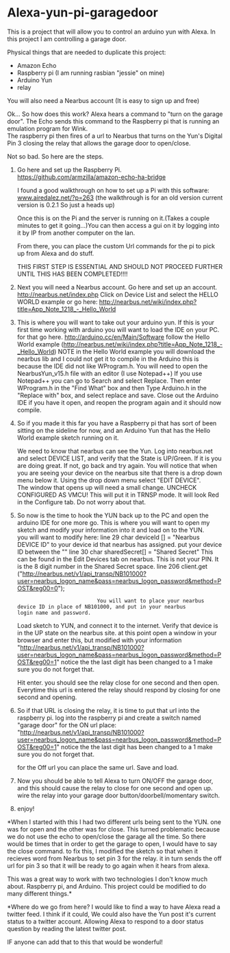 # Alexa-yun-pi-garagedoor
This is a project that will allow you to control an arduino yun with Alexa.  In this project I am controlling a garage door.


Physical things that are needed to duplicate this project:
* Amazon Echo
* Raspberry pi (I am running rasbian "jessie" on mine)
* Arduino Yun
* relay

You will also need a Nearbus account (It is easy to sign up and free)

Ok... So how does this work?
Alexa hears a command to "turn on the garage door".  The Echo sends this command to the Raspberry pi that is running an emulation program for Wink.  
The raspberry pi then fires of a url to Nearbus that turns on the Yun's Digital Pin 3 closing the relay that allows the garage door to open/close.

Not so bad.
So here are the steps.

1.  Go here and set up the Raspberry Pi. 
    https://github.com/armzilla/amazon-echo-ha-bridge 

    I found a good walkthrough on how to set up a Pi with this software:
    www.airedalez.net/?p=263
    (the walkthrough is for an old version current version is 0.2.1 So just a heads up)

    Once this is on the Pi and the server is running on it.(Takes a couple minutes to get it going…)You can then access a gui     on it by logging into it by IP from another computer on the lan.

    From there, you can place the custom Url commands for the pi to pick up from Alexa and do stuff.
    
    THIS FIRST STEP IS ESSENTIAL AND SHOULD NOT PROCEED FURTHER UNTIL THIS HAS BEEN COMPLETED!!!!

2.  Next you will need a Nearbus account.
    Go here and set up an account.
    http://nearbus.net/index.php
    Click on Device List and select the HELLO WORLD example or go here:
    http://nearbus.net/wiki/index.php?title=App_Note_1218_-_Hello_World

3.  This is where you will want to take out your arduino yun.
    If this is your first time working with arduino you will want to load the IDE on your PC.
    for that go here. 
    http://arduino.cc/en/Main/Software
    follow the Hello World example (http://nearbus.net/wiki/index.php?title=App_Note_1218_-_Hello_World)
    NOTE in the Hello World example you will download the nearbus lib and I could not get it to compile in the Arduino
    this is because the IDE did not like WProgram.h.  You will need to open the NearbusYun_v15.h file with an editor
    (I use Notepad++)  If you use Notepad++ you can go to Search and select Replace.  Then enter WProgram.h in the "Find         What" box and then Type Arduino.h in the "Replace with" box, and select replace and save.  Close out the Arduino IDE if      you have it open, and reopen the program again and it should now compile.

4.  So if you made it this far you have a Raspberry pi that has sort of been sitting on the sideline for now, and an Arduino     Yun that has the Hello World example sketch running on it.
    
    We need to know that nearbus can see the Yun.  Log into nearbus.net and select DEVICE LIST, and verify that the State is     UP/Green.  If it is you are doing great.  If not, go back and try again.
    You will notice that when you are seeing your device on the nearbus site that there is a drop down menu below it.  Using     the drop down menu select "EDIT DEVICE".  
    The window that opens up will need a small change.  UNCHECK CONFIGURED AS VMCU!  This will put it in TRNSP mode.  It will     look Red in the Configure tab.  Do not worry about that.

5.  So now is the time to hook the YUN back up to the PC and open the arduino IDE for one more go. This is where you will        want to open my sketch and modify your information into it and load on to the YUN.  
    you will want to modify here:
    line 29 char deviceId []    = "Nearbus DEVICE ID"  to your device id that nearbus has assigned. put your device ID                                          between the ""
    line 30 char sharedSecret[] = "Shared Secret"  This can be found in the Edit Devices tab on nearbus.  This is not your                                      PIN.  It is the 8 digit number in the Shared Secret space. 
    line 206 client.get ("http://nearbus.net/v1/api_transp/NB101000?user=nearbus_logon_name&pass=nearbus_logon_password&method=POST&reg00=0");

                                  You will want to place your nearbus device ID in place of NB101000, and put in your nearbus                                   login name and password.
                                  
    Load sketch to YUN, and connect it to the internet.  Verify that device is in the UP state on the nearbus site.
    at this point open a window in your browser and enter this, but modified with your information 
    "http://nearbus.net/v1/api_transp/NB101000?user=nearbus_logon_name&pass=nearbus_logon_password&method=POST&reg00=1"
    notice the the last digit has been changed to a 1 make sure you do not forget that.
    
    Hit enter.  you should see the relay close for one second and then open.  Everytime this url is entered the relay should     respond by closing for one second and opening.

6.  So if that URL is closing the relay, it is time to put that url into the raspberry pi.  log into the raspberry pi and        create a switch named "garage door" for the ON url place:
    "http://nearbus.net/v1/api_transp/NB101000?user=nearbus_logon_name&pass=nearbus_logon_password&method=POST&reg00=1"
    notice the the last digit has been changed to a 1 make sure you do not forget that.

    for the Off url you can place the same url.  Save and load. 
    
7.  Now you should be able to tell Alexa to turn ON/OFF the garage door, and this should cause the relay to close for one        second and open up.  wire the relay into your garage door button/doorbell/momentary switch.

8.  enjoy!  


*When I started with this I had two different urls being sent to the YUN.  one was for open and the other was for close.  This turned problematic because we do not use the echo to open/close the garage all the time.  So there would be times that in order to get the garage to open, I would have to say the close command.  to fix this, I modified the sketch so that when it recieves word from Nearbus to set pin 3 for the relay. it in turn sends the off url for pin 3 so that it will be ready to go again when it hears from alexa.

This was a great way to work with two technologies I don't know much about.  Raspberry pi, and Arduino.  This project could be modified to do many different things.*

*Where do we go from here?  I would like to find a way to have Alexa read a twitter feed.  I think if it could, We could also have the Yun post it's current status to a twitter account. Allowing Alexa to respond to a door status question by reading the latest twitter post.  

IF anyone can add that to this that would be wonderful!

    
    
                                  
    
    
    
